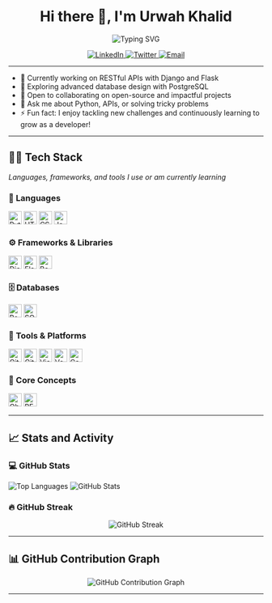 <h1 align="center">Hi there 👋, I'm Urwah Khalid</h1>
<p align="center">
  <img src="https://readme-typing-svg.herokuapp.com?font=Fira+Code&weight=600&size=25&duration=3000&pause=1000&color=3776AB&center=true&vCenter=true&width=700&lines=%F0%9F%90%8D+Python+Developer;Driven+by+code%2C+fueled+by+curiosity!" alt="Typing SVG">
</p>

<p align="center"> <a href="https://www.linkedin.com/in/urwah-khalid-988b7b268/"  rel="noopener noreferrer"> <img src="https://img.shields.io/badge/LinkedIn--blue?style=for-the-badge&logo=linkedin&logoColor=white" alt="LinkedIn" /> </a> <a href="https://twitter.com/urwahkhalid" target="_blank" rel="noopener noreferrer"> <img src="https://img.shields.io/badge/Twitter--1DA1F2?style=for-the-badge&logo=twitter&logoColor=white" alt="Twitter" /> </a> <a href="mailto:urwahkhalid00@gmail.com" target="_blank" rel="noopener noreferrer"> <img src="https://img.shields.io/badge/Email--D14836?style=for-the-badge&logo=gmail&logoColor=white" alt="Email" /> </a> </p>



---

- 🔭 Currently working on RESTful APIs with Django and Flask  
- 🌱 Exploring advanced database design with PostgreSQL  
- 👯 Open to collaborating on open-source and impactful projects  
- 💬 Ask me about Python, APIs, or solving tricky problems  
- ⚡ Fun fact: I enjoy tackling new challenges and continuously learning to grow as a developer!

---

## 👨‍💻 Tech Stack

<p><em>Languages, frameworks, and tools I use or am currently learning</em></p>

### 🧠 Languages

<p><img src="https://img.shields.io/badge/-Python-3776AB?style=flat&logo=python&logoColor=white" alt="Python" height="26" />
   <img src="https://img.shields.io/badge/-HTML5-E34F26?style=flat&logo=html5&logoColor=white" alt="HTML5" height="26" />
   <img src="https://img.shields.io/badge/-CSS3-1572B6?style=flat&logo=css3" alt="CSS3" height="26" />
   <img src="https://img.shields.io/badge/-JavaScript-F7DF1E?style=flat&logo=javascript&logoColor=black" alt="JavaScript" height="26" />
  </p>

### ⚙️ Frameworks & Libraries
<p><img src="https://img.shields.io/badge/-Django-092E20?style=flat&logo=django" alt="Django" height="26" />
  <img src="https://img.shields.io/badge/-Flask-000000?style=flat&logo=flask" alt="Flask" height="26" /> 
  <img src="https://img.shields.io/badge/-Bootstrap-563D7C?style=flat&logo=bootstrap" alt="Bootstrap" height="26" /></p>

### 🗄️ Databases
<p><img src="https://img.shields.io/badge/-PostgreSQL-316192?style=flat&logo=postgresql&logoColor=white" alt="PostgreSQL" height="26" />
    <img src="https://img.shields.io/badge/-SQLite-003B57?style=flat&logo=sqlite&logoColor=white" alt="SQLite" height="26" /></p>

### 🧰 Tools & Platforms
<p><img src="https://img.shields.io/badge/-Git-FF5733?style=flat&logo=git&logoColor=white" alt="Git" height="26" />
  <img src="https://img.shields.io/badge/-GitHub-181717?style=flat&logo=github" alt="GitHub" height="26" />
  <img src="https://img.shields.io/badge/-VS%20Code-007ACC?style=flat&logo=visual-studio-code&logoColor=white" alt="Visual Studio Code" height="26" />
  <img src="https://img.shields.io/badge/-Vercel-000000?style=flat&logo=vercel&logoColor=white" alt="Vercel" height="26" />
  <img src="https://img.shields.io/badge/-Canva-00C4CC?style=flat&logo=canva&logoColor=white" alt="Canva" height="26" />
  </p>

### 🧩 Core Concepts

<p>
  <img src="https://img.shields.io/badge/-Object_Oriented_Programming-007ACC?style=flat" alt="Object-Oriented Programming(OOP)" height="26" />
  <img src="https://img.shields.io/badge/-RESTful_API-00BCD4?style=flat&logo=rest&logoColor=white" alt="RESTful APIs" height="26" />
</p>

---

## 📈 Stats and Activity

### 💻 GitHub Stats

<p>
  <img src="https://github-readme-stats.vercel.app/api/top-langs/?username=urwahkhalid00&layout=compact&theme=light" alt="Top Languages" />
  <img src="https://github-readme-stats.vercel.app/api?username=urwahkhalid00&show_icons=true&theme=light" alt="GitHub Stats" />
</p>



### 🔥 GitHub Streak

<p align="center">
 <img src="https://streak-stats.demolab.com?user=urwahkhalid00&theme=light" alt="GitHub Streak" />
</p>

---

## 📊  GitHub Contribution Graph

<p align="center">
  <img src="https://github-readme-activity-graph.vercel.app/graph?username=urwahkhalid00&theme=github-light" alt="GitHub Contribution Graph" />
</p>


---